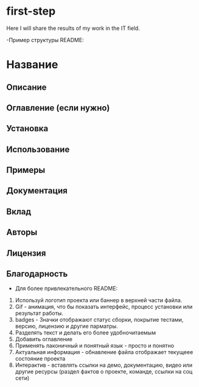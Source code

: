 # first-step
Here I will share the results of my work in the IT field.

-Пример структуры README:
# Название
## Описание
## Оглавление (если нужно)
## Установка
## Использование 
## Примеры
## Документация 
## Вклад 
## Авторы
## Лицензия 
## Благодарность 

- Для более привлекательного README:
1. Используй логотип проекта или баннер в верхней части файла.
2. Gif - анимация, что бы показать интерфейс, процесс установки или результат работы.
3. badges - Значки отображают статус сборки, покрытие тестами, версию, лицензию и другие парматры.
4. Разделять текст и делать его более удобночитаемым
5. Добавить оглавление
6. Применять лаконичный и понятный язык - просто и понятно
7. Актуальная информация - обнавление файла отображает текущеее состояние проекта
8. Интерактив - вставлять ссылки на демо, документацию, видео или другие ресурсы (раздел фактов о проекте, команде, ссылки на соц сети)
 
